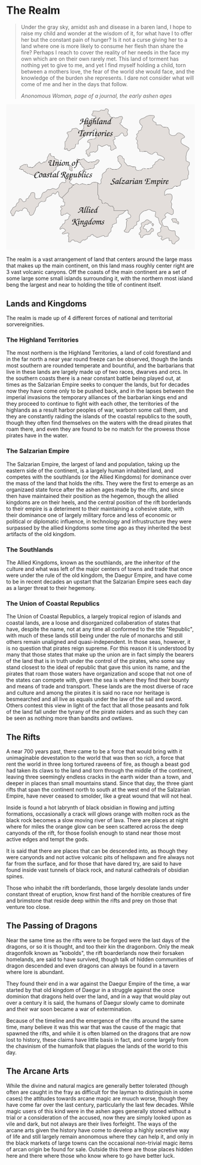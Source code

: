 # The Realm

> Under the gray sky, amidst ash and disease in a baren land, I hope to raise my child and wonder at the wisdom of it, for what have I to offer her but the constant pain of hunger? Is it not a curse giving her to a land where one is more likely to consume her flesh than share the fire? Perhaps I reach to cover the reality of her needs in the face my own which are on their own rarely met. This land of torment has nothing yet to give to me, and yet I find myself holding a child, torn between a mothers love, the fear of the world she would face, and the knowledge of the burden she represents. I dare not consider what will come of me and her in the days that follow.
>
> _Anonomous Woman, page of a journal, the early ashen ages_

![kingdoms of the realm](kingdoms-of-the-realm.png "Kingdoms of the Realm")

The realm is a vast arrangement of land that centers around the large mass that makes up the main continent, on this land mass roughly center right are 3 vast volcanic canyons. Off the coasts of the main continent are a set of some large some small islands surrounding it, with the northern most island beng the largest and near to holding the title of continent itself.

## Lands and Kingdoms
The realm is made up of 4 different forces of national and territorial sorvereignities.

### The Highland Territories
The most northern is the Highland Territories, a land of cold forestland and in the far north a near year round freeze can be observed, though the lands most southern are rounded temperate and bountiful, and the barbarians that live in these lands are largely made up of two races, dwarves and orcs. In the southern coasts there is a near constant battle being played out, at times as the Salzarian Empire seeks to conquer the lands, but for decades now they have come only to be pushed back, and in the lapses between the imperial invasions the temporary alliances of the barbarian kings end and they proceed to continue to fight with each other, the territories of the highlands as a result harbor peoples of war, warborn some call them, and they are constantly raiding the islands of the coastal republics to the south, though they often find themselves on the waters with the dread pirates that roam there, and even they are found to be no match for the prowess those pirates have in the water.

### The Salzarian Empire
The Salzarian Empire, the largest of land and population, taking up the eastern side of the continent, is a largely human inhabited land, and competes with the southlands (or the Allied Kingdoms) for dominance over the mass of the land that holds the rifts. They were the first to emerge as an organizaed state force after the ashen ages made by the rifts, and since then have maintained their position as the hegemon, though the allied kingdoms are on their heels, and the central position of the rift borderlands to their empire is a deteriment to their maintaining a cohesive state, with their dominance one of largely military force and less of economic or political or diplomatic influence, in technology and infrustructure they were surpassed by the allied kingdoms some time ago as they inherited the best artifacts of the old kingdom.

### The Southlands
The Allied Kingdoms, known as the southlands, are the inheritor of the culture and what was left of the major centers of towns and trade that once were under the rule of the old kingdom, the Daegur Empire, and have come to be in recent decades an upstart that the Salzarian Empire sees each day as a larger threat to their hegemony.

### The Union of Coastal Republics
The Union of Coastal Republics, a largely tropical region of islands and coastal lands, are a loose and disorganized collaberation of states that have, despite the name, not at any time all conformed to the title "Republic", with much of these lands still being under the rule of monarchs and still others remain unaligned and quasi-independent. In those seas, however, it is no question that pirates reign supreme. For this reason it is understood by many that those states that make up the union are in fact simply the bearers of the land that is in truth under the control of the pirates, who some say stand closest to the ideal of republic that gave this union its name, and the pirates that roam those waters have organization and scope that not one of the states can compete with, given the sea is where they find their bounty and means of trade and transport. These lands are the most diverse of race and culture and among the pirates it is said no race nor heritage is besmearched and all live as equals under the law of the sail and sword. Others contest this view in light of the fact that all those peasants and folk of the land fall under the tyrany of the pirate raiders and as such they can be seen as nothing more than bandits and owtlaws.

## The Rifts
A near 700 years past, there came to be a force that would bring with it unimaginable devestation to the world that was then so rich, a force that rent the world in three long tortured raveens of fire, as though a beast god had taken its claws to the land and torn through the middle of the continent, leaving three seemingly endless cracks in the earth wider than a town, and deeper in places than small mountains stand. Since that day, the three giant rifts that span the continent north to south at the west end of the Salzarian Empire, have never ceased to smolder, like a great wound that will not heal.

Inside is found a hot labrynth of black obsidian in flowing and jutting formations, occasionally a crack will glows orange with molten rock as the black rock becomes a slow moving river of lava.  There are places at night where for miles the orange glow can be seen scattered across the deep canyonds of the rift, for those foolish enough to stand near those most active edges and tempt the gods.

It is said that there are places that can be descended into, as though they were canyonds and not active volcanic pits of hellspawn and fire always not far from the surface, and for those that have dared try, are said to have found inside vast tunnels of black rock, and natural cathedrals of obsidian spines.

Those who inhabit the rift borderlands, those largely desolate lands under constant threat of eruption, know first hand of the horrible creatures of fire and brimstone that reside deep within the rifts and prey on those that venture too close.

## The Passing of Dragons
Near the same time as the rifts were to be forged were the last days of the dragons, or so it is thought, and too their kin the dragonborn. Only the meak dragonfolk known as "kobolds", the rift boarderlands now their forsaken homelands, are said to have survived, though talk of hidden communities of dragon descended and even dragons can always be found in a tavern where lore is abundant.

They found their end in a war against the Daegur Empire of the time, a war started by that old kingdom of Daegur in a struggle against the once dominion that dragons held over the land, and in a way that would play out over a century it is said, the humans of Daegur slowly came to dominate and their war soon became a war of extermination.

Because of the timeline and the emergence of the rifts around the same time, many believe it was this war that was the cause of the magic that spawned the rifts, and while it is often blamed on the dragons that are now lost to history, these claims have little basis in fact, and come largely from the chavinism of the humanfolk that plagues the lands of the world to this day.

## The Arcane Arts

While the divine and natural magics are generally better tolerated (though often are caught in the fray as difficult for the layman to distinguish in some cases) the attitudes towards arcane magic are muuch worse, though they have come far over the last century, particularly the last few decades. While magic users of this kind were in the ashen ages generally stoned without a trial or a consideration of the accused, now they are simply looked upon as vile and dark, but not always are their lives forfeight. The ways of the arcane arts given the history have come to develop a highly secretive way of life and still largely remain anonomous where they can help it, and only in the black markets of large towns can the occasional non-trivial magic items of arcan origin be found for sale. Outside this there are those places hidden here and there where those who know where to go have better luck.